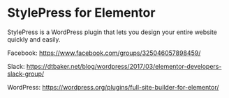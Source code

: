 # StylePress for Elementor

StylePress is a WordPress plugin that lets you design your entire website quickly and easily.

Facebook: https://www.facebook.com/groups/325046057898459/

Slack: https://dtbaker.net/blog/wordpress/2017/03/elementor-developers-slack-group/

WordPress: https://wordpress.org/plugins/full-site-builder-for-elementor/